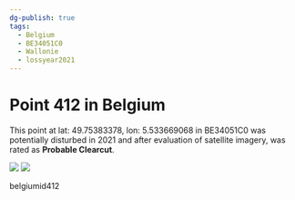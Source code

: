 ```yaml
---
dg-publish: true
tags:
  - Belgium
  - BE34051C0
  - Wallonie
  - lossyear2021
---
```


# Point 412 in Belgium

This point at lat: 49.75383378, lon: 5.533669068 in BE34051C0 was potentially disturbed in 2021 and after evaluation of satellite imagery, was rated as **Probable Clearcut**.

<div class='juxtapose' data-showcredits='false'>
<img src='https://baserow-backend-production20240528124524339000000001.s3.amazonaws.com/user_files/KpBVrYCRy1QuclYnkvlnEMzJuzH1fk7q_0b29924b9fa8f3c5cd37ce30b2adae69c4742ba0b2626d590f7f2102dd50cbd1.png' data-label='September 2015' />
<img src='https://baserow-backend-production20240528124524339000000001.s3.amazonaws.com/user_files/V4russ7C5eUhCch1wofpgRMQyQLhVB83_f0676cb7ccc7763d3a52cb8dac5b907f2276963d69d14691ce0fe3c6ee06ae66.png' data-label='May 2020' />
</div>

belgiumid412